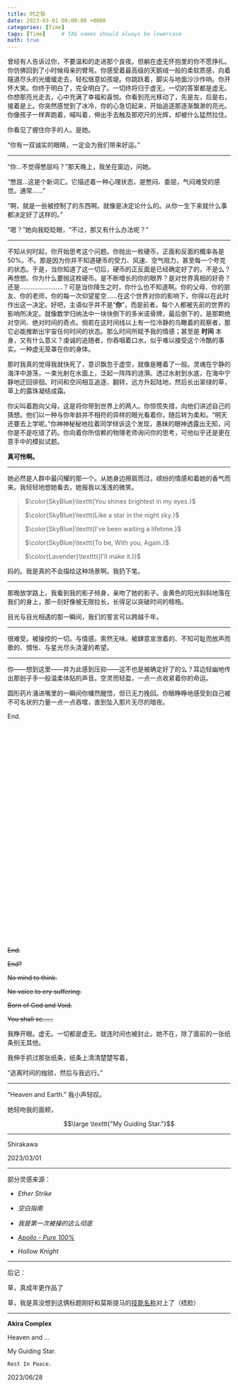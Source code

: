 ```yaml
---
title: 时之锁
date: 2023-03-01 00:00:00 +0800
categories: [Time]
tags: [Time]     # TAG names should always be lowercase
math: true
---
```


曾经有人告诉过你，不要温和的走进那个良夜。但躺在虚无怀抱里的你不愿挣扎。你仿佛回到了小时候母亲的臂弯。你感受着最高级的天鹅绒一般的柔软质感，向着隧道尽头的光缓缓走去，轻松惬意如孩堤。你跳跃着，脚尖与地面沙沙作响。你开怀大笑。你终于明白了，完全明白了。一切终将归于虚无，一切的答案都是虚无。你想那亮光走去，心中充满了幸福和喜悦。你看到亮光移动了，先是左，后是右，接着是上。你突然感觉到了冰冷，你的心急切起来，开始追逐那逐渐飘渺的亮光。你像孩子一样奔跑着，喊叫着，伸出手去触及那咫尺的光辉，却被什么猛然拉住。

你看见了握住你手的人。是她。

“你有一双诚实的眼睛，一定会为我们带来好运。”

---

“你…不觉得憋屈吗？”那天晚上，我坐在窗边，问她。

“憋屈…这是个新词汇。它描述着一种心理状态，是憋闷、委屈，气闷难受的感觉。通常……”

“啊，就是一些被控制了的东西啊。就像是决定论什么的。从你一生下来就什么事都决定好了这样的。”

“嗯？”她向我眨眨眼，“不过，那又有什么办法呢？”

---

不知从何时起，你开始思考这个问题。你抛出一枚硬币，正面和反面的概率各是 50%。不。那是因为你并不知道硬币的受力、风速、空气阻力，甚至每一个夸克的状态。于是，当你知道了这一切后，硬币的正反面是已经确定好了的，不是么？再想想。你为什么要抛这枚硬币。是不断增长的你的眼界？是对世界真相的好奇？还是……………………？可是当你降生之时，你什么也不知道啊。你的父母、你的朋友、你的老师，你的每一次仰望星空……在这个世界对你的影响下，你得以在此时作出这一决定。好吧，主语似乎并不是“**你**”，而是前者。每个人都被先前的世界的影响所决定。就像数学归纳法中一块块倒下的多米诺骨牌，最后倒下的，是那颗绝对空间、绝对时间的奇点。倘若在这时间线以上有一位冷静的鸟瞰着的观察者，那它必能推断出宇宙任何时间的状态。那么时间所赋予我的情感；甚至是 **时间** 本身，又有什么意义？虔诚的追随者，你吞咽着口水，似乎难以接受这个冷酷的事实。一种虚无笼罩在你的身体。

那时我真的觉得我就快死了，意识飘忽于虚空，就像是睡着了一般。灵魂在宁静的海洋中游荡，一束光射在水面上，泛起一阵阵的涟漪。透过水射到水底，在海中宁静地迂回徘徊。时间和空间相互追逐、翻转，远方升起陆地，然后长出翠绿的草，草上的露珠凝结成霜。

你尖叫着跑向父母，这是将你带到世界上的两人。你惊慌失措，向他们讲述自己的猜想。他们以一种与你年龄并不相符的异样的眼光看着你，随后转为柔和。“明天还要去上学呢。”你神神秘秘地拉着同学倾诉这个发现，愚昧的眼神透露出无知，问你是不是吃错了药。你向着你所信赖的物理老师询问你的思考，可他似乎还是更在意手中的模拟试题。

**真可怜啊。**

---

她必然是人群中最闪耀的那一个。从她身边擦肩而过，缤纷的情感和着她的香气而来。我轻轻地想她看去，她报我以浅浅的微笑。

> $\color{SkyBlue}\texttt{You shines brightest in my eyes.}$
>
> $\color{SkyBlue}\texttt{Like a star in the night sky.}$
>
> $\color{SkyBlue}\texttt{I've been waiting a lifetime.}$
>
> $\color{SkyBlue}\texttt{To be, With you, Again.}$
> 
> $\color{Lavender}\texttt{(I'll make it.)}$
> 

妈的。我是真的不会描绘这种场景啊。我扔下笔。

---

那晚放学路上，我看到我的影子倾身，亲吻了她的影子。金黄色的阳光斜斜地落在我们的身上，那一刻好像被无限拉长，长得足以突破时间的桎梏。

目光与目光相遇的那一瞬间，我们的誓言可以跨越千年。

---

很难受。被操控的一切。与情感。索然无味。被肆意宣泄着的、不知可耻而放声而歌的、惆怅、与星光尽头浇灌的希望。

---

你——想到这里——并为此感到压抑——这不也是被确定好了的么？耳边轻幽地传出那刽子手一般温柔体贴的声音。空灵而轻盈，一点一点收紧着你的命运。

圆形药片涌进嘴里的一瞬间你幡然醒悟，但已无力挽回。你眼睁睁地感受到自己被不可名状的力量一点一点吞噬，直到坠入那片无尽的暗夜。

End.

&nbsp;

&nbsp;

&nbsp;

&nbsp;

&nbsp;

&nbsp;

&nbsp;

&nbsp;

&nbsp;

&nbsp;

&nbsp;

&nbsp;

&nbsp;

&nbsp;

&nbsp;

&nbsp;

~~End.~~

~~End?~~

~~No mind to think.~~

~~No voice to cry suffering.~~

~~Born of God and Void.~~

~~You shall se......~~

我睁开眼。虚无。一切都是虚无。就连时间也被封止。她不在，除了面前的一张纸条别无其他。

我伸手抓过那张纸条，纸条上清清楚楚写着，

“逃离时间的枷锁，然后与我远行。”

---


“Heaven and Earth.” 
我小声轻叹。

她轻吻我的面颊，

$$\large \texttt{"My Guiding Star."}$$

---

Shirakawa

2023/03/01

---

部分灵感来源：

-  _Ether Strike_

-  _空白指南_ 

-  _我是第一次被操的这么彻底_ 

- [ _Apollo - Pure 100%_ ](https://music.163.com/#/song?id=1298673410)

-  _Hollow Knight_ 

---

后记：

草，真成年更作品了

草，我是真没想到这俩标题刚好和莫斯提马的[技能名称](https://prts.wiki/w/%E8%8E%AB%E6%96%AF%E6%8F%90%E9%A9%AC#.E6.8A.80.E8.83.BD)对上了（捂脸）

---

**Akira Complex**

Heaven and ...

My Guiding Star.

$\texttt{Rest In Peace.}$

2023/06/28